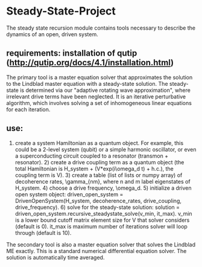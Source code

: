 # Steady-State-Project
The steady state recursion module contains tools necessary to describe the dynamics of an open, driven system.

## requirements: installation of qutip (http://qutip.org/docs/4.1/installation.html)

The primary tool is a master equation solver that approximates the solution to the Lindblad master equation with
a steady-state solution. The steady-state is determined via our "adaptive rotating wave approximation", where irrelevant drive
terms have been neglected. It is an iterative perturbative algorithm, which involves solving a set of inhomogeneous linear equations
for each iteration.

## use: 
1) create a system Hamiltonian as a quantum object. For example, this could be a 2-level system (qubit) or a simple harmonic oscillator, or even a superconducting circuit coupled to a resonator (transmon + resonator). 2) create a drive coupling term as a quantum object (the total Hamiltonian is H_system + (V*exp(i\omega_d t) + h.c.), the coupling term is V). 3) create a table (list of lists or numpy array) of decoherence rates, \gamma_{nm}, where n and m label eigenstates of H_system. 4) choose a drive frequency, \omega_d. 5) initialize a driven open system object: driven_open_system = DrivenOpenSystem(H_system, decoherence_rates, drive_coupling, drive_frequency). 6) solve for the steady-state solution: solution = driven_open_system.recursive_steadystate_solve(v_min, it_max). v_min is a lower bound cutoff matrix element size for V that solver considers (default is 0). it_max is maximum number of iterations solver will loop through (default is 10). 

The secondary tool is also a master equation solver that solves the Lindblad ME exactly. This is a standard numerical
differential equation solver. The solution is automatically time averaged.

